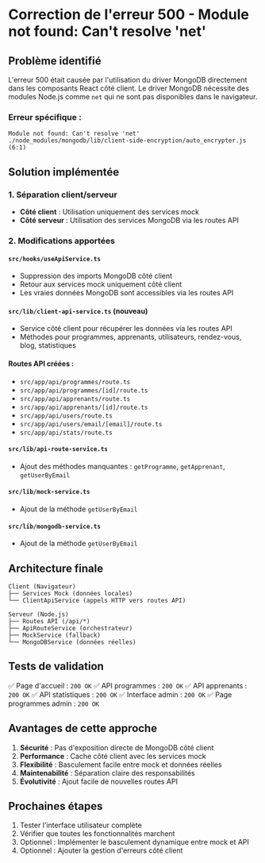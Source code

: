 # Correction de l'erreur 500 - Module not found: Can't resolve 'net'

## Problème identifié

L'erreur 500 était causée par l'utilisation du driver MongoDB directement dans les composants React côté client. Le driver MongoDB nécessite des modules Node.js comme `net` qui ne sont pas disponibles dans le navigateur.

### Erreur spécifique :

```
Module not found: Can't resolve 'net'
./node_modules/mongodb/lib/client-side-encryption/auto_encrypter.js (6:1)
```

## Solution implémentée

### 1. Séparation client/serveur

- **Côté client** : Utilisation uniquement des services mock
- **Côté serveur** : Utilisation des services MongoDB via les routes API

### 2. Modifications apportées

#### `src/hooks/useApiService.ts`

- Suppression des imports MongoDB côté client
- Retour aux services mock uniquement côté client
- Les vraies données MongoDB sont accessibles via les routes API

#### `src/lib/client-api-service.ts` (nouveau)

- Service côté client pour récupérer les données via les routes API
- Méthodes pour programmes, apprenants, utilisateurs, rendez-vous, blog, statistiques

#### Routes API créées :

- `src/app/api/programmes/route.ts`
- `src/app/api/programmes/[id]/route.ts`
- `src/app/api/apprenants/route.ts`
- `src/app/api/apprenants/[id]/route.ts`
- `src/app/api/users/route.ts`
- `src/app/api/users/email/[email]/route.ts`
- `src/app/api/stats/route.ts`

#### `src/lib/api-route-service.ts`

- Ajout des méthodes manquantes : `getProgramme`, `getApprenant`, `getUserByEmail`

#### `src/lib/mock-service.ts`

- Ajout de la méthode `getUserByEmail`

#### `src/lib/mongodb-service.ts`

- Ajout de la méthode `getUserByEmail`

## Architecture finale

```
Client (Navigateur)
├── Services Mock (données locales)
└── ClientApiService (appels HTTP vers routes API)

Serveur (Node.js)
├── Routes API (/api/*)
├── ApiRouteService (orchestrateur)
├── MockService (fallback)
└── MongoDBService (données réelles)
```

## Tests de validation

✅ Page d'accueil : `200 OK`
✅ API programmes : `200 OK`
✅ API apprenants : `200 OK`
✅ API statistiques : `200 OK`
✅ Interface admin : `200 OK`
✅ Page programmes admin : `200 OK`

## Avantages de cette approche

1. **Sécurité** : Pas d'exposition directe de MongoDB côté client
2. **Performance** : Cache côté client avec les services mock
3. **Flexibilité** : Basculement facile entre mock et données réelles
4. **Maintenabilité** : Séparation claire des responsabilités
5. **Évolutivité** : Ajout facile de nouvelles routes API

## Prochaines étapes

1. Tester l'interface utilisateur complète
2. Vérifier que toutes les fonctionnalités marchent
3. Optionnel : Implémenter le basculement dynamique entre mock et API
4. Optionnel : Ajouter la gestion d'erreurs côté client
